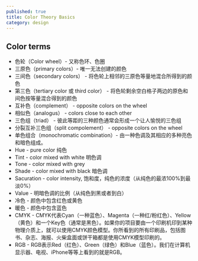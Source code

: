 ```yaml
---
published: true
title: Color Theory Basics
category: design
---
```

## Color terms

- 色轮（Color wheel）- 又称色环、色圈
- 三原色（primary colors）- 唯一无法创建的颜色
- 三间色（secondary colors） - 将色轮上相邻的三原色等量地混合所得到的颜色
- 第三色（tertiary color 或 third color） - 将色轮剩余空白格子两边的原色和间色按等量混合得到的颜色
- 互补色（complement） - opposite colors on the wheel
- 相似色（analogus） - colors close to each other
- 三色组（triad） - 彼此等距的三种颜色通常会形成一个让人愉悦的三色组
- 分裂互补三色组（split compolement） - opposite colors on the wheel
- 单色组合（monochromatic combination）- 由一种色调及其相应的多种亮色和暗色组成。
- Hue - pure color 纯色
- Tint - color mixed with white 明色调
- Tone - color mixed with grey
- Shade - color mixed with black 暗色调
- Sacuration - color intensity, 饱和度，纯色的浓度（从纯色的最浓100%到最淡0%）
- Value - 明暗色调的比例（从纯色到黑或者到白）
- 冷色 - 颜色中包含红色或黄色
- 暖色 - 颜色中包含蓝色
- CMYK - CMYK代表Cyan（一种蓝色）、Magenta（一种红/粉红色）、Yellow（黄色）和一个Key色（通常是黑色）。如果你的项目要由一个印刷机印到某种物理介质上，就可以使用CMYK颜色模型。你所看到的所有印刷品，包括图书、杂志、海报、火柴盒面或饼干箱都是使用CMYK模型印刷的。
- RGB - RGB表示Red（红色）、Green（绿色）和Blue（蓝色）。我们在计算机显示器、电视、iPhone等等上看到的就是RGB。

